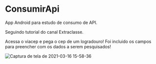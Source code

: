 
# ConsumirApi
App Android para estudo de consumo de API. 
<p> Seguindo tutorial do canal Extraclasse.
<p> Acessa o viacep e pega o cep de um logradouro!
Foi incluido os campos para preencher com os dados a serem pesquisados!
</P>

 ![Captura de tela de 2021-03-16 15-58-36](https://user-images.githubusercontent.com/54747995/111519833-40cb9680-8736-11eb-828b-7a297bcd5bd1.png)
